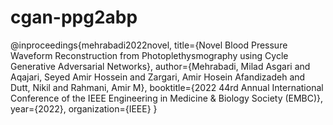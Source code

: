 # cgan-ppg2abp

@inproceedings{mehrabadi2022novel,
  title={Novel Blood Pressure Waveform Reconstruction from Photoplethysmography using Cycle Generative Adversarial Networks},
  author={Mehrabadi, Milad Asgari and Aqajari, Seyed Amir Hossein and Zargari, Amir Hosein Afandizadeh and Dutt, Nikil and Rahmani, Amir M},
  booktitle={2022 44rd Annual International Conference of the IEEE Engineering in Medicine \& Biology Society (EMBC)},
  year={2022},
  organization={IEEE}
}
